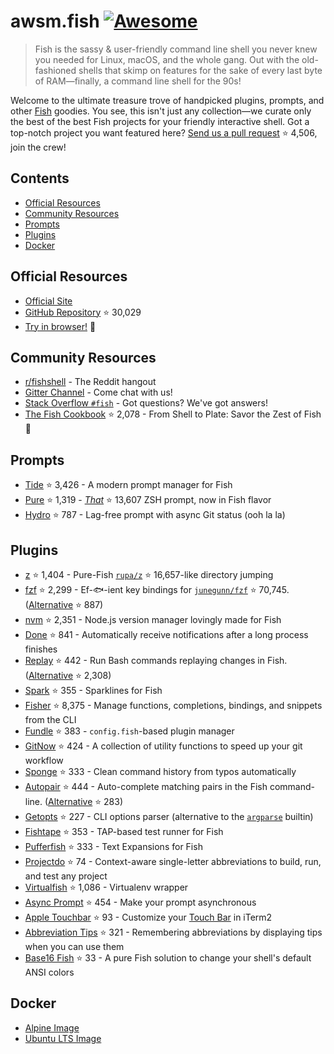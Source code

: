 # awsm.fish [![Awesome](https://awesome.re/badge.svg)](https://awesome.re)

> Fish is the sassy & user-friendly command line shell you never knew you needed for Linux, macOS, and the whole gang. Out with the old-fashioned shells that skimp on features for the sake of every last byte of RAM—finally, a command line shell for the 90s!

Welcome to the ultimate treasure trove of handpicked plugins, prompts, and other [Fish](https://fishshell.com/) goodies. You see, this isn't just any collection—we curate only the best of the best Fish projects for your friendly interactive shell. Got a top-notch project you want featured here? [Send us a pull request](https://github.com/jorgebucaran/awesome-fish/fork) ⭐ 4,506, join the crew!

## Contents

- [Official Resources](#official-resources)
- [Community Resources](#community-resources)
- [Prompts](#prompts)
- [Plugins](#plugins)
- [Docker](#docker)

## Official Resources

- [Official Site](https://fishshell.com)
- [GitHub Repository](https://github.com/fish-shell/fish-shell) ⭐ 30,029
- [Try in browser!](https://rootnroll.com/d/fish-shell/) 🍤

## Community Resources

- [r/fishshell](https://www.reddit.com/r/fishshell) - The Reddit hangout
- [Gitter Channel](https://gitter.im/fish-shell/fish-shell) - Come chat with us!
- [Stack Overflow `#fish`](https://stackoverflow.com/questions/tagged/fish) - Got questions? We've got answers!
- [The Fish Cookbook](https://github.com/jorgebucaran/cookbook.fish) ⭐ 2,078 - From Shell to Plate: Savor the Zest of Fish 🦞

## Prompts

- [Tide](https://github.com/IlanCosman/tide) ⭐ 3,426 - A modern prompt manager for Fish
- [Pure](https://github.com/pure-fish/pure/) ⭐ 1,319 - [_That_](https://github.com/sindresorhus/pure) ⭐ 13,607 ZSH prompt, now in Fish flavor
- [Hydro](https://github.com/jorgebucaran/hydro) ⭐ 787 - Lag-free prompt with async Git status (ooh la la)

## Plugins

- [z](https://github.com/jethrokuan/z) ⭐ 1,404 - Pure-Fish [`rupa/z`](https://github.com/rupa/z) ⭐ 16,657-like directory jumping
- [fzf](https://github.com/PatrickF1/fzf.fish) ⭐ 2,299 - Ef-🐟-ient key bindings for [`junegunn/fzf`](https://github.com/junegunn/fzf) ⭐ 70,745. ([Alternative](https://github.com/jethrokuan/fzf) ⭐ 887)
- [nvm](https://github.com/jorgebucaran/nvm.fish) ⭐ 2,351 - Node.js version manager lovingly made for Fish
- [Done](https://github.com/franciscolourenco/done) ⭐ 841 - Automatically receive notifications after a long process finishes
- [Replay](https://github.com/jorgebucaran/replay.fish) ⭐ 442 - Run Bash commands replaying changes in Fish. ([Alternative](https://github.com/edc/bass) ⭐ 2,308)
- [Spark](https://github.com/jorgebucaran/spark.fish) ⭐ 355 - Sparklines for Fish
- [Fisher](https://github.com/jorgebucaran/fisher) ⭐ 8,375 - Manage functions, completions, bindings, and snippets from the CLI
- [Fundle](https://github.com/danhper/fundle) ⭐ 383 - `config.fish`-based plugin manager
- [GitNow](https://github.com/joseluisq/gitnow) ⭐ 424 - A collection of utility functions to speed up your git workflow
- [Sponge](https://github.com/meaningful-ooo/sponge) ⭐ 333 - Clean command history from typos automatically
- [Autopair](https://github.com/jorgebucaran/autopair.fish) ⭐ 444 - Auto-complete matching pairs in the Fish command-line. ([Alternative](https://github.com/laughedelic/pisces) ⭐ 283)
- [Getopts](https://github.com/jorgebucaran/getopts.fish) ⭐ 227 - CLI options parser (alternative to the [`argparse`](https://fishshell.com/docs/current/cmds/argparse.html) builtin)
- [Fishtape](https://github.com/jorgebucaran/fishtape) ⭐ 353 - TAP-based test runner for Fish
- [Pufferfish](https://github.com/nickeb96/puffer-fish) ⭐ 333 - Text Expansions for Fish
- [Projectdo](https://github.com/paldepind/projectdo) ⭐ 74 - Context-aware single-letter abbreviations to build, run, and test any project
- [Virtualfish](https://github.com/adambrenecki/virtualfish) ⭐ 1,086 - Virtualenv wrapper
- [Async Prompt](https://github.com/acomagu/fish-async-prompt) ⭐ 454 - Make your prompt asynchronous
- [Apple Touchbar](https://github.com/rodrigobdz/fish-apple-touchbar) ⭐ 93 - Customize your [Touch Bar](https://developer.apple.com/design/human-interface-guidelines/macos/touch-bar/touch-bar-overview) in iTerm2
- [Abbreviation Tips](https://github.com/Gazorby/fish-abbreviation-tips) ⭐ 321 - Remembering abbreviations by displaying tips when you can use them
- [Base16 Fish](https://github.com/FabioAntunes/base16-fish-shell) ⭐ 33 - A pure Fish solution to change your shell's default ANSI colors

## Docker

- [Alpine Image](https://hub.docker.com/r/purefish/docker-fish)
- [Ubuntu LTS Image](https://hub.docker.com/r/dideler/fish-shell)
